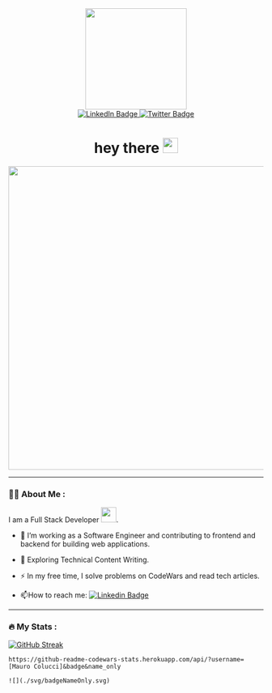 <div id="header" align="center">
  <img src="https://media.giphy.com/media/hqU2KkjW5bE2v2Z7Q2/giphy.gif" width="200"/>
  <div id="badges">
  <a href="https://www.linkedin.com/in/maurocolucci/">
    <img src="https://img.shields.io/badge/LinkedIn-blue?style=for-the-badge&logo=linkedin&logoColor=white" alt="LinkedIn Badge"/>
  </a>
  <a href="https://twitter.com/Im_Maucci">
    <img src="https://img.shields.io/badge/Twitter-blue?style=for-the-badge&logo=twitter&logoColor=white" alt="Twitter Badge"/>
  </a>
</div>
<img src="https://komarev.com/ghpvc/?username=Mauro-Colucci&style=flat-square&color=blue" alt=""/>
  <h1>
  hey there
  <img src="https://media.giphy.com/media/hvRJCLFzcasrR4ia7z/giphy.gif" width="30px"/>
</h1>
</div>

<div align="center">
  <img src="https://i.pinimg.com/originals/87/f3/f1/87f3f1425b217691da645e97dbb50d55.gif" width="600px"/>
</div>

---

### :man_technologist: About Me :
I am a Full Stack Developer <img src="https://media.giphy.com/media/WUlplcMpOCEmTGBtBW/giphy.gif" width="30">.

- :telescope: I’m working as a Software Engineer and contributing to frontend and backend for building web applications.

- :seedling: Exploring Technical Content Writing.

- :zap: In my free time, I solve problems on CodeWars and read tech articles.

- :mailbox:How to reach me: [![Linkedin Badge](https://img.shields.io/badge/-Mauro-blue?style=flat&logo=Linkedin&logoColor=white)](https://www.linkedin.com/in/maurocolucci/)

---

### :fire: My Stats :
[![GitHub Streak](http://github-readme-streak-stats.herokuapp.com?user=Mauro-Colucci&theme=dark&background=000000)](https://git.io/streak-stats)

 `https://github-readme-codewars-stats.herokuapp.com/api/?username=[Mauro Colucci]&badge&name_only`

    ![](./svg/badgeNameOnly.svg)

